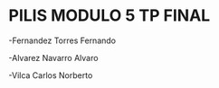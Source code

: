 # PILIS MODULO 5 TP FINAL

-Fernandez Torres Fernando

-Alvarez Navarro Alvaro

-Vilca Carlos Norberto
